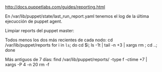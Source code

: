 http://docs.puppetlabs.com/guides/reporting.html


En /var/lib/puppet/state/last_run_report.yaml tenemos el log de la última ejecucción de puppet agent.



Limpiar reports del puppet master:

Todos menos los dos más recientes de cada nodo:
cd /var/lib/puppet/reports
for i in `ls`; do cd $i; ls -1t | tail -n +3 | xargs rm  ; cd ..; done

Más antiguos de 7 días:
find /var/lib/puppet/reports/ -type f -ctime +7 | xargs -P 4 -n 20 rm -f
